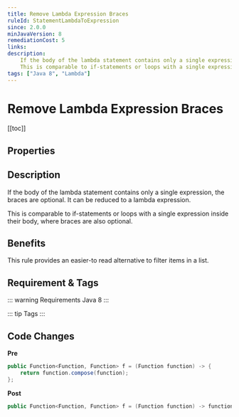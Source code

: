 ```yaml
---
title: Remove Lambda Expression Braces
ruleId: StatementLambdaToExpression
since: 2.0.0
minJavaVersion: 8
remediationCost: 5
links:
description:
    If the body of the lambda statement contains only a single expression, the braces are optional. It can be reduced to a lambda expression.
    This is comparable to if-statements or loops with a single expression inside their body, where braces are also optional.
tags: ["Java 8", "Lambda"]
---
```


# Remove Lambda Expression Braces

[[toc]]

## Properties

<RuleProperties />


## Description

If the body of the lambda statement contains only a single expression, the braces are optional. It can be reduced to a lambda expression.

This is comparable to if-statements or loops with a single expression inside their body, where braces are also optional.

## Benefits

This rule provides an easier-to read alternative to filter items in a list.

## Requirement & Tags

::: warning Requirements
Java 8
:::

::: tip Tags
<TagLinks />
:::

## Code Changes

__Pre__

```java
public Function<Function, Function> f = (Function function) -> {
    return function.compose(function);
};
```

__Post__

```java
public Function<Function, Function> f = (Function function) -> function.compose(function);
```

<VersionNotice />

